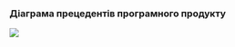 ### Діаграма прецедентів програмного продукту

![](https://github.com/oleksandrblazhko/ai202-kovach/tree/ai202-kovach_with_laboratory_work_2/1.3-SoftwareUserRequirements/1.3.3-UseCaseDiagram/UML-diagram.jpg)
